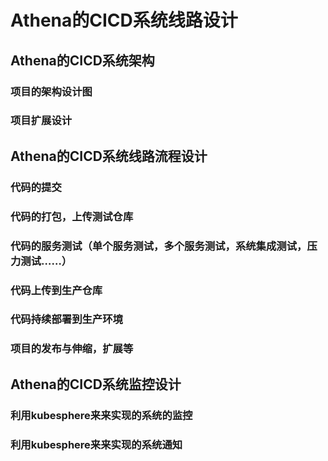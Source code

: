 # Athena的CICD系统线路设计

## Athena的CICD系统架构

### 项目的架构设计图

### 项目扩展设计

## Athena的CICD系统线路流程设计

### 代码的提交

### 代码的打包，上传测试仓库

### 代码的服务测试（单个服务测试，多个服务测试，系统集成测试，压力测试……）

### 代码上传到生产仓库

### 代码持续部署到生产环境

### 项目的发布与伸缩，扩展等

## Athena的CICD系统监控设计

### 利用kubesphere来来实现的系统的监控

### 利用kubesphere来来实现的系统通知